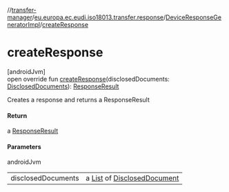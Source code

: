 //[transfer-manager](../../../index.md)/[eu.europa.ec.eudi.iso18013.transfer.response](../index.md)/[DeviceResponseGeneratorImpl](index.md)/[createResponse](create-response.md)

# createResponse

[androidJvm]\
open override fun [createResponse](create-response.md)(disclosedDocuments: [DisclosedDocuments](../../eu.europa.ec.eudi.iso18013.transfer/-disclosed-documents/index.md)): [ResponseResult](../../eu.europa.ec.eudi.iso18013.transfer/-response-result/index.md)

Creates a response and returns a ResponseResult

#### Return

a [ResponseResult](../../eu.europa.ec.eudi.iso18013.transfer/-response-result/index.md)

#### Parameters

androidJvm

| | |
|---|---|
| disclosedDocuments | a [List](https://kotlinlang.org/api/latest/jvm/stdlib/kotlin.collections/-list/index.html) of [DisclosedDocument](../../eu.europa.ec.eudi.iso18013.transfer/-disclosed-document/index.md) |
